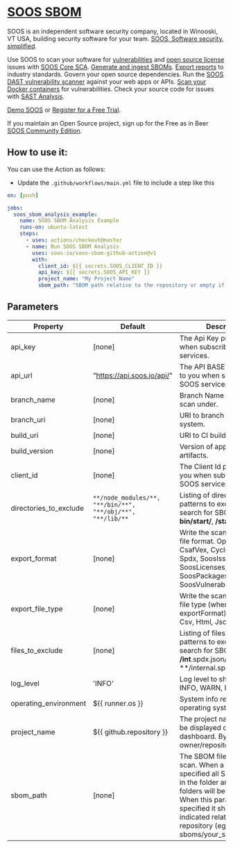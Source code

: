 # [SOOS SBOM](https://soos.io/products/sbom-manager)

SOOS is an independent software security company, located in Winooski, VT USA, building security software for your team. [SOOS, Software security, simplified](https://soos.io).

Use SOOS to scan your software for [vulnerabilities](https://app.soos.io/research/vulnerabilities) and [open source license](https://app.soos.io/research/licenses) issues with [SOOS Core SCA](https://soos.io/products/sca). [Generate and ingest SBOMs](https://soos.io/products/sbom-manager). [Export reports](https://kb.soos.io/help/soos-reports-for-export) to industry standards. Govern your open source dependencies. Run the [SOOS DAST vulnerability scanner](https://soos.io/products/dast) against your web apps or APIs. [Scan your Docker containers](https://soos.io/products/containers) for vulnerabilities. Check your source code for issues with [SAST Analysis](https://soos.io/products/sast).

[Demo SOOS](https://app.soos.io/demo) or [Register for a Free Trial](https://app.soos.io/register).

If you maintain an Open Source project, sign up for the Free as in Beer [SOOS Community Edition](https://soos.io/products/community-edition).

## How to use it:

You can use the Action as follows:

- Update the `.github/workflows/main.yml` file to include a step like this
``` yaml
on: [push]

jobs:
  soos_sbom_analysis_example:
    name: SOOS SBOM Analysis Example
    runs-on: ubuntu-latest
    steps:
      - uses: actions/checkout@master
      - name: Run SOOS SBOM Analysis
        uses: soos-io/soos-sbom-github-action@v1
        with:
          client_id: ${{ secrets.SOOS_CLIENT_ID }}
          api_key: ${{ secrets.SOOS_API_KEY }}
          project_name: "My Project Name"
          sbom_path: "SBOM path relative to the repository or empty if it's on the root"

```

## Parameters

| Property               | Default                      | Description                                                                                                                  |
|------------------------|------------------------------|------------------------------------------------------------------------------------------------------------------------------|
| api_key                | [none]                       | The Api Key provided to you when subscribing to SOOS services.                                                               |
| api_url                | "https://api.soos.io/api/"   | The API BASE URI provided to you when subscribing to SOOS services.                                                          |
| branch_name            | [none]                       | Branch Name to create scan under.                                                                                            |
| branch_uri             | [none]                       | URI to branch from SCM system.                                                                                               |
| build_uri              | [none]                       | URI to CI build info.                                                                                                        |
| build_version          | [none]                       | Version of application build artifacts.                                                                                      |
| client_id              | [none]                       | The Client Id provided to you when subscribing to SOOS services.                                                             |
| directories_to_exclude | `**/node_modules/**, "**/bin/**", "**/obj/**", "**/lib/**` | Listing of directories or patterns to exclude from the search for SBOM files. eg: **bin/start/**, **/start/** |
| export_format          | [none]                       | Write the scan result to this file format. Options: CsafVex, CycloneDx, Sarif, Spdx, SoosIssues, SoosLicenses, SoosPackages, SoosVulnerabilities |
| export_file_type       | [none]                       | Write the scan result to this file type (when used with exportFormat). Options: Csv, Html, Json, Text, Xml                                       |
| files_to_exclude       | [none]                       | Listing of files or patterns patterns to exclude from the search for SBOM files. eg: **/int**.spdx.json/, **/internal.spdx.json |
| log_level              | 'INFO'                       | Log level to show: DEBUG, INFO, WARN, FAIL, ERROR.                                                                           |
| operating_environment | ${{ runner.os }}             | System info regarding operating system, etc.                                                                                  |
| project_name          | ${{ github.repository }}     | The project name that will be displayed on the dashboard. By Default is owner/repository_name.                                |
| sbom_path             | [none]                       | The SBOM file or folder to scan. When a folder is specified all SBOMs found in the folder and sub-folders will be scanned. When this parameter is specified it should be indicated relative to the repository (eg: sboms/your_sbom.cdx.json) |
